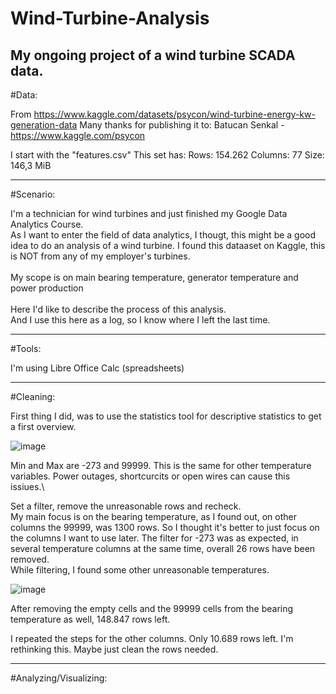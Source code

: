 # Wind-Turbine-Analysis
My ongoing project of a wind turbine SCADA data.
------------------------------------------------

#Data:

From https://www.kaggle.com/datasets/psycon/wind-turbine-energy-kw-generation-data
Many thanks for publishing it to: Batucan Senkal - https://www.kaggle.com/psycon

I start with the "features.csv"
This set has:
Rows: 154.262
Columns: 77
Size: 146,3 MiB

---------------------------------------------------------------------------------

#Scenario:

I'm  a technician for wind turbines and just finished my Google Data Analytics Course.\
As I want to enter the field of data analytics, I thougt, this might be a good idea to do an
analysis of a wind turbine. I found this dataaset on Kaggle, this is NOT from any of my employer's turbines.\
\
My scope is on main bearing temperature, generator temperature and power production\
\
Here I'd like to describe the process of this analysis.\
And I use this here as a log, so I know where I left the last time.

-----------------------------------------------------------------------------------

#Tools:

I'm using Libre Office Calc (spreadsheets)

-----------------------------------------------------------------------------------

#Cleaning:

First thing I did, was to use the statistics tool for descriptive statistics to get a first overview.

![image](https://user-images.githubusercontent.com/132265260/236620504-1e0a917a-2f2c-457f-96bf-bbb94758dce1.png)

Min and Max are -273 and 99999. This is the same for other temperature variables.
Power outages, shortcurcits or open wires can cause this issiues.\

Set a filter, remove the unreasonable rows and recheck.\
My main focus is on the bearing temperature, as I found out, on other columns the 99999, was 1300 rows. So I thought it's better to just focus on the columns I want to use later.
The filter for -273 was as expected, in several temperature columns at the same time, overall 26 rows have been removed.\
While filtering, I found some other unreasonable temperatures.

![image](https://user-images.githubusercontent.com/132265260/236621698-04bb25a7-0124-4fa8-8d1a-f5def164a89f.png)

After removing the empty cells and the 99999 cells from the bearing temperature as well, 148.847 rows left.

I repeated the steps for the other columns. Only 10.689 rows left. I'm rethinking this. Maybe just clean the rows needed.

---------------------------------------------------------------------------------------------------------------------------

#Analyzing/Visualizing:






 












